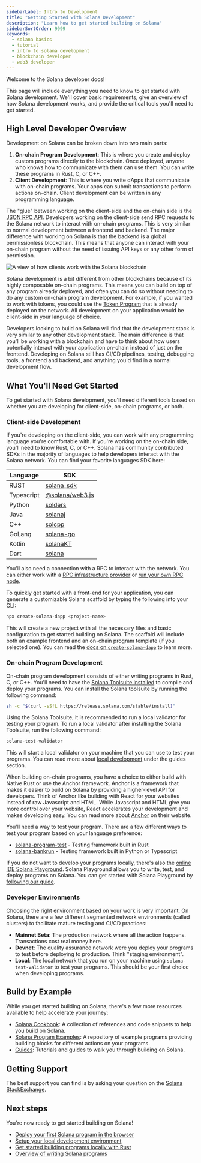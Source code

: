 ```yaml
---
sidebarLabel: Intro to Development
title: "Getting Started with Solana Development"
description: "Learn how to get started building on Solana"
sidebarSortOrder: 9999
keywords:
  - solana basics
  - tutorial
  - intro to solana development
  - blockchain developer
  - web3 developer
---
```


Welcome to the Solana developer docs!

This page will include everything you need to know to get started with Solana
development. We'll cover basic requirements, give an overview of how Solana
development works, and provide the critical tools you'll need to get started.

## High Level Developer Overview

Development on Solana can be broken down into two main parts:

1. **On-chain Program Development**: This is where you create and deploy custom
   programs directly to the blockchain. Once deployed, anyone who knows how to
   communicate with them can use them. You can write these programs in Rust, C,
   or C++.
2. **Client Development**: This is where you write dApps that communicate with
   on-chain programs. Your apps can submit transactions to perform actions
   on-chain. Client development can be written in any programming language.

The "glue" between working on the client-side and the on-chain side is the
[JSON RPC API](https://solana.com/docs/rpc). Developers working on the
client-side send RPC requests to the Solana network to interact with on-chain
programs. This is very similar to normal development between a frontend and
backend. The major difference with working on Solana is that the backend is a
global permissionless blockchain. This means that anyone can interact with your
on-chain program without the need of issuing API keys or any other form of
permission.

![A view of how clients work with the Solana blockchain](/assets/docs/intro/developer_flow.png)

Solana development is a bit different from other blockchains because of its
highly composable on-chain programs. This means you can build on top of any
program already deployed, and often you can do so without needing to do any
custom on-chain program development. For example, if you wanted to work with
tokens, you could use the [Token Program](/docs/core/tokens.md) that is already
deployed on the network. All development on your application would be
client-side in your language of choice.

Developers looking to build on Solana will find that the development stack is
very similar to any other development stack. The main difference is that you'll
be working with a blockchain and have to think about how users potentially
interact with your application on-chain instead of just on the frontend.
Developing on Solana still has CI/CD pipelines, testing, debugging tools, a
frontend and backend, and anything you'd find in a normal development flow.

## What You'll Need Get Started

To get started with Solana development, you'll need different tools based on
whether you are developing for client-side, on-chain programs, or both.

### Client-side Development

If you're developing on the client-side, you can work with any programming language
you're comfortable with. If you're working on the on-chain side, you'll need to
know Rust, C, or C++. Solana has community contributed SDKs in the majority of
languages to help developers interact with the Solana network. You can find your
favorite languages SDK here:

| Language   | SDK                                                                                         |
| ---------- | ------------------------------------------------------------------------------------------- |
| RUST       | [solana_sdk](https://docs.rs/solana-sdk/latest/solana_sdk/)                                 |
| Typescript | [@solana/web3.js](https://github.com/solana-labs/solana-web3.js)                            |
| Python     | [solders](https://github.com/kevinheavey/solders)                                           |
| Java       | [solanaj](https://github.com/skynetcap/solanaj)                                             |
| C++        | [solcpp](https://github.com/mschneider/solcpp)                                              |
| GoLang     | [solana-go](https://github.com/gagliardetto/solana-go)                                      |
| Kotlin     | [solanaKT](https://github.com/metaplex-foundation/SolanaKT)                                 |
| Dart       | [solana](https://github.com/espresso-cash/espresso-cash-public/tree/master/packages/solana) |

You'll also need a connection with a RPC to interact with the network. You can
either work with a [RPC infrastructure provider](https://solana.com/rpc) or
[run your own RPC node](https://docs.solanalabs.com/operations/setup-an-rpc-node).

To quickly get started with a front-end for your application, you can generate a
customizable Solana scaffold by typing the following into your CLI:

```bash
npx create-solana-dapp <project-name>
```

This will create a new project with all the necessary files and basic
configuration to get started building on Solana. The scaffold will include both
an example frontend and an on-chain program template (if you selected one). You
can read the
[docs on `create-solana-dapp`](https://github.com/solana-developers/create-solana-dapp?tab=readme-ov-file#create-solana-dapp)
to learn more.

### On-chain Program Development

On-chain program development consists of either writing programs in Rust, C, or
C++. You'll need to have the
[Solana Toolsuite installed](https://docs.solanalabs.com/cli/install) to compile
and deploy your programs. You can install the Solana toolsuite by running the
following command:

```bash
sh -c "$(curl -sSfL https://release.solana.com/stable/install)"
```

Using the Solana Toolsuite, it is recommended to run a local validator for
testing your program. To run a local validator after installing the Solana
Toolsuite, run the following command:

```bash
solana-test-validator
```

This will start a local validator on your machine that you can use to test your
programs. You can read more about
[local development](https://solana.com/developers/guides/getstarted/setup-local-development)
under the guides section.

When building on-chain programs, you have a choice to either build with Native
Rust or use the Anchor framework. Anchor is a framework that makes it easier to
build on Solana by providing a higher-level API for developers. Think of Anchor
like building with React for your websites instead of raw Javascript and HTML.
While Javascript and HTML give you more control over your website, React
accelerates your development and makes developing easy. You can read more about
[Anchor](https://www.anchor-lang.com/) on their website.

You'll need a way to test your program. There are a few different ways to test
your program based on your language preference:

- [solana-program-test](https://docs.rs/solana-program-test/latest/solana_program_test/) -
  Testing framework built in Rust
- [solana-bankrun](https://kevinheavey.github.io/solana-bankrun/) - Testing
  framework built in Python or Typescript

If you do not want to develop your programs locally, there's also the
[online IDE Solana Playground](https://beta.solpg.io). Solana Playground allows
you to write, test, and deploy programs on Solana. You can get started with
Solana Playground by
[following our guide](https://solana.com/developers/guides/getstarted/hello-world-in-your-browser).

### Developer Environments

Choosing the right environment based on your work is very important. On Solana,
there are a few different segmented network environments (called clusters) to
facilitate mature testing and CI/CD practices:

- **Mainnet Beta**: The production network where all the action happens.
  Transactions cost real money here.
- **Devnet**: The quality assurance network were you deploy your programs to
  test before deploying to production. Think "staging environment".
- **Local**: The local network that you run on your machine using
  `solana-test-validator` to test your programs. This should be your first
  choice when developing programs.

## Build by Example

While you get started building on Solana, there's a few more resources available
to help accelerate your journey:

- [Solana Cookbook](https://solana.com/developers/cookbook): A collection of
  references and code snippets to help you build on Solana.
- [Solana Program Examples](https://github.com/solana-developers/program-examples):
  A repository of example programs providing building blocks for different
  actions on your programs.
- [Guides](https://solana.com/developers/guides): Tutorials and guides to walk
  you through building on Solana.

## Getting Support

The best support you can find is by asking your question on the
[Solana StackExchange](https://solana.stackexchange.com/).

## Next steps

You're now ready to get started building on Solana!

- [Deploy your first Solana program in the browser](/content/guides/getstarted/hello-world-in-your-browser.md)
- [Setup your local development environment](/content/guides/getstarted/setup-local-development.md)
- [Get started building programs locally with Rust](/content/guides/getstarted/local-rust-hello-world.md)
- [Overview of writing Solana programs](/docs/programs/index.md)
